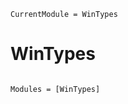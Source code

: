 ```@meta
CurrentModule = WinTypes
```

# WinTypes

```@index
```

```@autodocs
Modules = [WinTypes]
```
